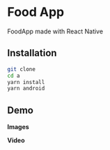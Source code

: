 # Food App

FoodApp made with React Native

## Installation

```bash
git clone
cd a
yarn install
yarn android
```

## Demo

**Images**

**Video**
